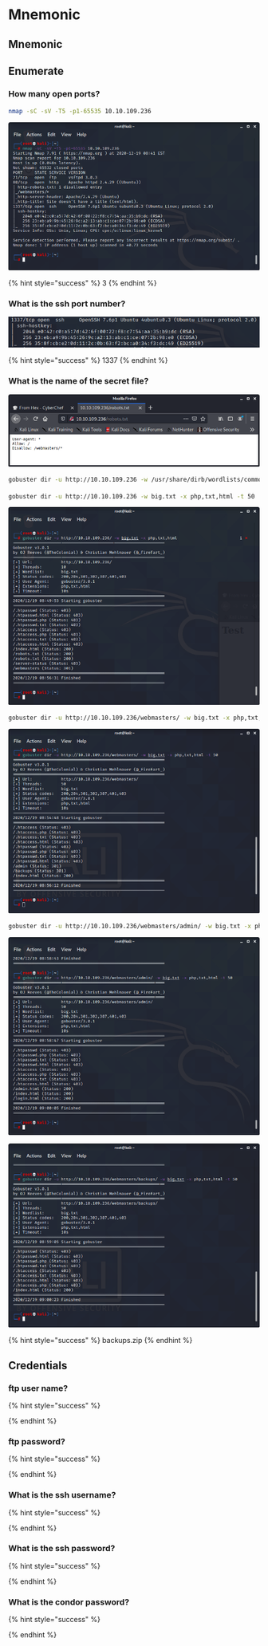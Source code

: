 # Mnemonic

## Mnemonic

## Enumerate

### How many open ports?

```bash
nmap -sC -sV -T5 -p1-65535 10.10.109.236
```

![](.gitbook/assets/image%20%28141%29.png)

{% hint style="success" %}
3
{% endhint %}

### What is the ssh port number? 

![](.gitbook/assets/image%20%28134%29.png)

{% hint style="success" %}
1337
{% endhint %}

### What is the name of the secret file?

![](.gitbook/assets/image%20%28140%29.png)

```bash
gobuster dir -u http://10.10.109.236 -w /usr/share/dirb/wordlists/common.txt

gobuster dir -u http://10.10.109.236 -w big.txt -x php,txt,html -t 50
```

![](.gitbook/assets/image%20%28138%29.png)

```bash
gobuster dir -u http://10.10.109.236/webmasters/ -w big.txt -x php,txt,html -t 50
```

![](.gitbook/assets/image%20%28139%29.png)

```bash
gobuster dir -u http://10.10.109.236/webmasters/admin/ -w big.txt -x php,txt,html -t 50

```

![](.gitbook/assets/image%20%28133%29.png)

![](.gitbook/assets/image%20%28136%29.png)

{% hint style="success" %}
backups.zip
{% endhint %}

## Credentials

###  ftp user name? 

{% hint style="success" %}

{% endhint %}

### ftp password? 

{% hint style="success" %}

{% endhint %}

### What is the ssh username? 

{% hint style="success" %}

{% endhint %}

### What is the ssh password?

{% hint style="success" %}

{% endhint %}

### What is the condor password? 

{% hint style="success" %}

{% endhint %}

